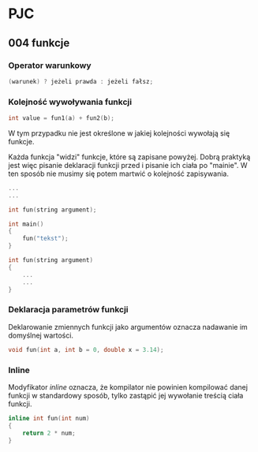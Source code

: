 # PJC

## 004 funkcje

### Operator warunkowy

```c++
(warunek) ? jeżeli prawda : jeżeli fałsz;
```

### Kolejność wywoływania funkcji

```c++
int value = fun1(a) + fun2(b);
```

W tym przypadku nie jest określone w jakiej kolejności wywołają się funkcje.

Każda funkcja "widzi" funkcje, które są zapisane powyżej. Dobrą praktyką jest więc pisanie deklaracji funkcji przed i pisanie ich ciała po "mainie". W ten sposób nie musimy się potem martwić o kolejność zapisywania.

```c++
...
...

int fun(string argument);

int main()
{
    fun("tekst");
}

int fun(string argument)
{
    ...
    ...
}
```

### Deklaracja parametrów funkcji

Deklarowanie zmiennych funkcji jako argumentów oznacza nadawanie im domyślnej wartości.

```c++
void fun(int a, int b = 0, double x = 3.14);
```

### Inline

Modyfikator _inline_ oznacza, że kompilator nie powinien kompilować danej funkcji w standardowy sposób, tylko zastąpić jej wywołanie treścią ciała funkcji.

```c++
inline int fun(int num)
{
    return 2 * num;
}
```
